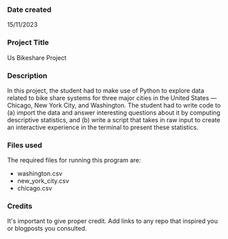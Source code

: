 ### Date created
15/11/2023

### Project Title
Us Bikeshare Project

### Description
In this project, the student had to make use of Python to explore data related to bike share systems for three major cities in the United States — Chicago, New York City, and Washington. The student had to write code to (a) import the data and answer interesting questions about it by computing descriptive statistics, and (b) write a script that takes in raw input to create an interactive experience in the terminal to present these statistics.

### Files used
The required files for running this program are: 

* washington.csv
* new_york_city.csv
* chicago.csv


### Credits
It's important to give proper credit. Add links to any repo that inspired you or blogposts you consulted.

